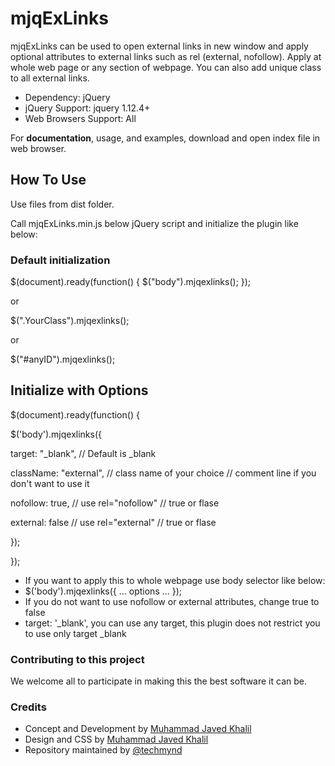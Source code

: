 # mjqExLinks

mjqExLinks can be used to open external links in new window and apply optional attributes to external links such as rel (external, nofollow). Apply at whole web page or any section of webpage. You can also add unique class to all external links.

- Dependency: jQuery
- jQuery Support: jquery 1.12.4+
- Web Browsers Support: All

For **documentation**, usage, and examples, download and open index file in web browser.

## How To Use

Use files from dist folder. 

Call mjqExLinks.min.js below jQuery script and initialize the plugin like below:

### Default initialization

$(document).ready(function() {
	$("body").mjqexlinks();
});

or

$(".YourClass").mjqexlinks();

or

$("#anyID").mjqexlinks();

## Initialize with Options

$(document).ready(function() {

$('body').mjqexlinks({

target: "_blank",		// Default is _blank 

className: "external",	// class name of your choice // comment line if you don't want to use it

nofollow: true,			// use rel="nofollow" // true or flase

external: false			// use rel="external" // true or flase

});

});

- If you want to apply this to whole webpage use body selector like below:
- $('body').mjqexlinks({ ... options ... });
- If you do not want to use nofollow or external attributes, change true to false
- target: '_blank', you can use any target, this plugin does not restrict you to use only target _blank

### Contributing to this project

We welcome all to participate in making this the best software it can be.

### Credits

- Concept and Development by [Muhammad Javed Khalil](https://javedkhalil.com)
- Design and CSS by [Muhammad Javed Khalil](https://javedkhalil.com)
- Repository maintained by [@techmynd](https://github.com/techmynd)